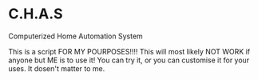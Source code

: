 # C.H.A.S
Computerized Home Automation System

This is a script FOR MY POURPOSES!!!!
This will most likely NOT WORK if anyone but ME is to use it!
You can try it, or you can customise it for your uses. It dosen't matter to me.
